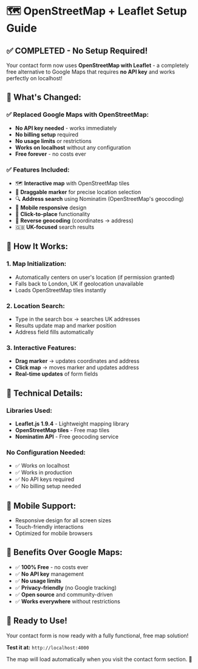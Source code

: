 # 🗺️ OpenStreetMap + Leaflet Setup Guide

## ✅ **COMPLETED - No Setup Required!**

Your contact form now uses **OpenStreetMap with Leaflet** - a completely free alternative to Google Maps that requires **no API key** and works perfectly on localhost!

## 🎉 **What's Changed:**

### **✅ Replaced Google Maps with OpenStreetMap:**
- **No API key needed** - works immediately
- **No billing setup** required
- **No usage limits** or restrictions
- **Works on localhost** without any configuration
- **Free forever** - no costs ever

### **✅ Features Included:**
- 🗺️ **Interactive map** with OpenStreetMap tiles
- 📍 **Draggable marker** for precise location selection
- 🔍 **Address search** using Nominatim (OpenStreetMap's geocoding)
- 📱 **Mobile responsive** design
- 🎯 **Click-to-place** functionality
- 📍 **Reverse geocoding** (coordinates → address)
- 🇬🇧 **UK-focused** search results

## 🚀 **How It Works:**

### **1. Map Initialization:**
- Automatically centers on user's location (if permission granted)
- Falls back to London, UK if geolocation unavailable
- Loads OpenStreetMap tiles instantly

### **2. Location Search:**
- Type in the search box → searches UK addresses
- Results update map and marker position
- Address field fills automatically

### **3. Interactive Features:**
- **Drag marker** → updates coordinates and address
- **Click map** → moves marker and updates address
- **Real-time updates** of form fields

## 🔧 **Technical Details:**

### **Libraries Used:**
- **Leaflet.js 1.9.4** - Lightweight mapping library
- **OpenStreetMap tiles** - Free map tiles
- **Nominatim API** - Free geocoding service

### **No Configuration Needed:**
- ✅ Works on localhost
- ✅ Works in production
- ✅ No API keys required
- ✅ No billing setup needed

## 📱 **Mobile Support:**
- Responsive design for all screen sizes
- Touch-friendly interactions
- Optimized for mobile browsers

## 🎯 **Benefits Over Google Maps:**
- ✅ **100% Free** - no costs ever
- ✅ **No API key** management
- ✅ **No usage limits**
- ✅ **Privacy-friendly** (no Google tracking)
- ✅ **Open source** and community-driven
- ✅ **Works everywhere** without restrictions

## 🚀 **Ready to Use!**

Your contact form is now ready with a fully functional, free map solution! 

**Test it at:** `http://localhost:4000`

The map will load automatically when you visit the contact form section. 🎉
